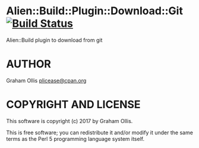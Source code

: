 # Alien::Build::Plugin::Download::Git [![Build Status](https://secure.travis-ci.org/plicease/Alien-Build-Plugin-Download-Git.png)](http://travis-ci.org/plicease/Alien-Build-Plugin-Download-Git)

Alien::Build plugin to download from git

# AUTHOR

Graham Ollis <plicease@cpan.org>

# COPYRIGHT AND LICENSE

This software is copyright (c) 2017 by Graham Ollis.

This is free software; you can redistribute it and/or modify it under
the same terms as the Perl 5 programming language system itself.
